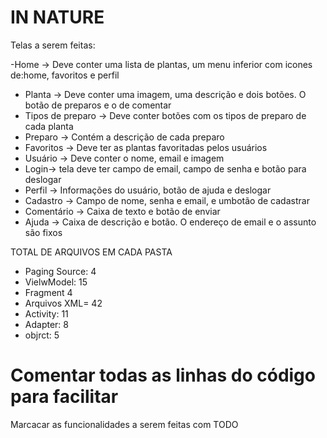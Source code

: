 # IN NATURE

Telas a serem feitas:

  -Home -> Deve conter uma lista de plantas, um menu inferior com icones de:home, favoritos e perfil
 - Planta -> Deve conter uma imagem, uma descrição e dois botões. O botão de preparos e o de comentar
 - Tipos de preparo -> Deve conter botões com os tipos de preparo de cada planta
 - Preparo -> Contém a descrição de cada preparo
 - Favoritos -> Deve ter as plantas favoritadas pelos usuários
 - Usuário -> Deve conter o nome, email e imagem
 - Login-> tela deve ter campo de email, campo de senha e botão para deslogar
 - Perfil -> Informações do usuário, botão de ajuda e deslogar
 - Cadastro -> Campo de nome, senha e email, e umbotão de cadastrar
 - Comentário -> Caixa de texto e botão de enviar
 - Ajuda -> Caixa de descrição e botão. O endereço de email e o assunto são fixos


  TOTAL DE ARQUIVOS EM CADA PASTA
  


- Paging Source: 4
- VielwModel: 15
- Fragment 4
- Arquivos XML= 42
- Activity: 11
- Adapter: 8
- objrct: 5
 
# Comentar todas as linhas do código para facilitar
Marcacar as funcionalidades a serem feitas com TODO  
    

  
  
